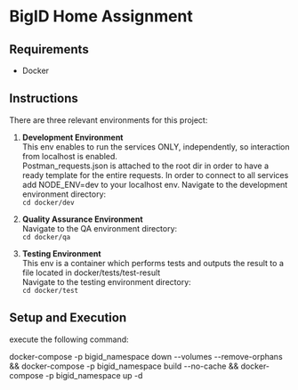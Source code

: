 # BigID Home Assignment

## Requirements

- Docker

## Instructions

There are three relevant environments for this project:

1. **Development Environment**  
   This env enables to run the services ONLY, independently, so interaction from localhost is enabled.  
   Postman_requests.json is attached to the root dir in order to have a ready template for the entire requests.
   In order to connect to all services add NODE_ENV=dev to your localhost env.
   Navigate to the development environment directory:  
   `cd docker/dev`  
   

2. **Quality Assurance Environment**  
   Navigate to the QA environment directory:  
   `cd docker/qa`   
   

3. **Testing Environment**  
   This env is  a container which performs tests and outputs the result to a file located in docker/tests/test-result       
   Navigate to the testing environment directory:  
   `cd docker/test`  
   

## Setup and Execution
execute the following command:

docker-compose -p bigid_namespace down --volumes --remove-orphans && docker-compose -p bigid_namespace build --no-cache && docker-compose -p bigid_namespace up -d



